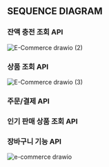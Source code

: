 ## SEQUENCE DIAGRAM 

### 잔액 충전 조회 API
![E-Commerce drawio (2)](https://github.com/user-attachments/assets/1a5f7e95-fdc7-429b-8cee-1bdf1a54fb4f)



### 상품 조회 API 
![E-Commerce drawio (3)](https://github.com/user-attachments/assets/83e49a7b-9814-429e-a12c-07e421ccdb7f)


### 주문/결제 API

### 인기 판매 상품 조회 API 


### 장바구니 기능 API 

![e-commerce drawio](https://github.com/user-attachments/assets/b72636ea-446a-4f15-9d65-487cbb24c927)
